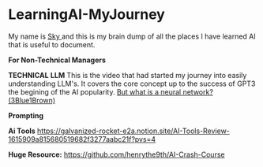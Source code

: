 # LearningAI-MyJourney
My name is <a href="https://www.linkedin.com/in/skychew/"> Sky </a> and this is my brain dump of all the places I have learned AI that is useful to document.


**For Non-Technical Managers**


**TECHNICAL**
**LLM**
This is the video that had started my journey into easily understanding LLM's. It covers the core concept up to the success of GPT3 the begining of the AI popularity.
<a href="https://www.youtube.com/watch?v=aircAruvnKk&list=PLZHQObOWTQDNU6R1_67000Dx_ZCJB-3pi"> But what is a neural network? (3Blue1Brown)</a>

**Prompting**



**Ai Tools**
https://galvanized-rocket-e2a.notion.site/AI-Tools-Review-1615909a815680519682f3277aabc21f?pvs=4

**Huge Resource:**
https://github.com/henrythe9th/AI-Crash-Course

